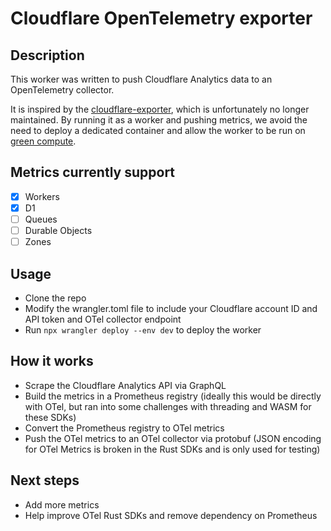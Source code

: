# Cloudflare OpenTelemetry exporter

## Description

This worker was written to push Cloudflare Analytics data to an OpenTelemetry collector.

It is inspired by the [cloudflare-exporter](https://github.com/lablabs/cloudflare-exporter), which is unfortunately no longer maintained.
By running it as a worker and pushing metrics, we avoid the need to deploy a dedicated container and allow the worker to be run on [green compute](https://blog.cloudflare.com/announcing-green-compute).

## Metrics currently support

- [x] Workers
- [x] D1
- [ ] Queues
- [ ] Durable Objects
- [ ] Zones

## Usage

* Clone the repo
* Modify the wrangler.toml file to include your Cloudflare account ID and API token and OTel collector endpoint
* Run `npx wrangler deploy --env dev` to deploy the worker

## How it works

* Scrape the Cloudflare Analytics API via GraphQL
* Build the metrics in a Prometheus registry  (ideally this would be directly with OTel, but ran into some challenges with threading and WASM for these SDKs)
* Convert the Prometheus registry to OTel metrics
* Push the OTel metrics to an OTel collector via protobuf (JSON encoding for OTel Metrics is broken in the Rust SDKs and is only used for testing)

## Next steps

* Add more metrics
* Help improve OTel Rust SDKs and remove dependency on Prometheus
